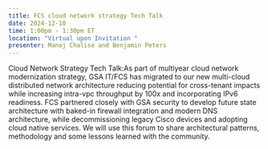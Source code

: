 ```yaml
---
title: FCS cloud network strategy Tech Talk
date: 2024-12-10
time: 1:00pm - 1:30pm ET
location: "Virtual upon Invitation "
presenter: Manoj Chalise and Benjamin Peters
---
```

<!--StartFragment-->

Cloud Network Strategy Tech Talk:As part of multiyear cloud network modernization strategy, GSA IT/FCS has migrated to our new multi-cloud distributed network architecture reducing potential for cross-tenant impacts while increasing intra-vpc throughput by 100x and incorporating IPv6 readiness. FCS partnered closely with GSA security to develop future state architecture with baked-in firewall integration and modern DNS architecture, while decommissioning legacy Cisco devices and adopting cloud native services. We will use this forum to share architectural patterns, methodology and some lessons learned with the community.  



<!--EndFragment-->